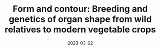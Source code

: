 ---
title: "Form and contour: Breeding and genetics of organ shape from wild relatives to modern vegetable crops"
collection: publications
permalink: /publication/2023FIPS
date: 2023-03-02
venue: 'Frontiers in Plant Science'
link:
paperurl:
code: 
citation: 'Goldman, I.L., Vega-Alfaro, A., <strong>Brainard, S.H.</strong>, McGregor, C., Oravec, M., van der Knaap, E., Wan, Y. Form and contour: Breeding and genetics of organ shape from wild relatives to modern vegetable crops. <i>Front Plant Sci</i> Accepted (2023)'
---